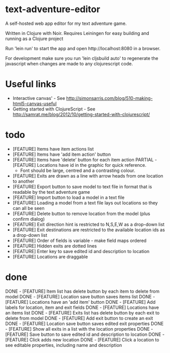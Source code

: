 text-adventure-editor
=====================

A self-hosted web app editor for my text adventure game.

Written in Clojure with Noir. Requires Leiningen for easy building and running as a Clojure project

Run 'lein run' to start the app and open http://localhost:8080 in a browser.

For development make sure you run 'lein cljsbuild auto' to regenerate the javascript when 
changes are made to any clojurescript code.

Useful links
============

- Interactive canvas' - See http://simonsarris.com/blog/510-making-html5-canvas-useful
- Getting started with ClojureScript - See http://samrat.me/blog/2012/10/getting-started-with-clojurescript/

todo
====

- [FEATURE] Items have item actions list
- [FEATURE] Items have 'add item action' button
- [FEATURE] Items have 'delete' button for each item action
PARTIAL - [FEATURE] Locations have id in the graphic for quick reference.
  - Font should be large, centred and a contrasting colour.
- [FEATURE] Exits are drawn as a line with arrow heads from one location to another
- [FEATURE] Export button to save model to text file in format that is readable by the text adventure game
- [FEATURE] Import button to load a model in a text file
- [FEATURE] Loading a model from a text file lays out locations so they can all be seen
- [FEATURE] Delete button to remove location from the model (plus confirm dialog)
- [FEATURE] Exit direction hint is restricted to N,S,E,W as a drop-down list
- [FEATURE] Exit destinations are restricted to the available location ids as a drop-down list
- [FEATURE] Order of fields is variable - make field maps ordered
- [FEATURE] Hidden exits are dotted lines
- [FEATURE] Enter key to save edited id and description to location
- [FEATURE] Locations are draggable 

done
====

DONE - [FEATURE] Item list has delete button by each item to delete from model
DONE - [FEATURE] Location save button saves items list
DONE - [FEATURE] Locations have an 'add item' button
DONE - [FEATURE] Add labels for location, item and exit fields
DONE - [FEATURE] Locations have an items list
DONE - [FEATURE] Exits list has delete button by each exit to delete from model
DONE - [FEATURE] Add exit button to create an exit
DONE - [FEATURE] Location save button saves edited exit properties
DONE - [FEATURE] Show all exits in a list with the location properties
DONE - [FEATURE] Save button to save edited id and description to location
DONE - [FEATURE] Click adds new location
DONE - [FEATURE] Click a location to see editable properties, including name and description
